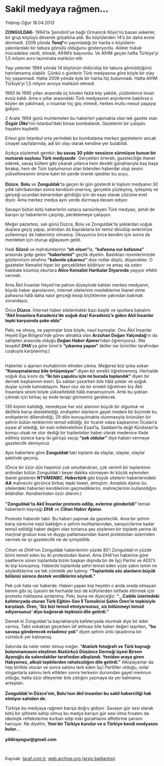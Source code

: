 # Sakil medyaya rağmen...

*Yıldıray Oğur 18.04.2013*

<div class="yazi"><p><b>ZONGULDAK-</b> 1994’te Şemdinli’ye bağlı Ormancık Köyü’nü basan askerler, bir grup köylüyü döverek gözaltına aldı. Bu köylülerden 14’ü bir daha evine dönmedi. 2009 yılında <b><i>Taraf</i></b>’ın yayımladığı bir harita o köylülerin yakınlardaki bir tabura gömülü olduğunu gösteriyordu. Aileler hukuk mücadelesi verdi, olmadı, AİHM’e başvurdu. Ve AİHM geçen hafta Türkiye’yi 1,5 milyon avro tazminata mahkûm etti.</p>
<p>Yaşı yetenler 1994 yılında 14 köylünün öldürülüp bir tabura gömüldüğünü hatırlamamış olabilir. Çünkü o günlerin Türk medyasına göre böyle bir olay hiç yaşanmadı. Hatta 2009 yılında öyle bir harita hiç bulunmadı. Hatta AİHM Türkiye’yi 1,5 milyon avroya mahkûm etmedi.</p>
<p>1993 ile 1995 yılları arasında üç binden fazla köy yakıldı, yüzbinlerce insan evsiz kaldı. Ama o yıllar arasındaki Türk medyasının arşivlerine bakılırsa o köyler de yakılmadı, o insanlar hiç göç etmedi, herkes mutlu mesut yaşayıp gidiyor. </p>
<p>2 Aralık 1994 günü muhtemelen bu haberleri yapmakta olan tek gazete olan <b><i>Özgür Ülke</i></b>’nin İstanbul’daki binası bombalandı. Gazetenin bir çalışanı hayatını kaybetti. </p>
<p>Ertesi gün İstanbul orta yerindeki bu bombalama merkez gazetelerin ancak cinayet sayfalarında, adi bir olay olarak kendine yer bulabildi.</p>
<p>Açıkça söylemek gerekir; <b>bu savaş 30 yıldır sessizce sürmüşse bunun bir numaralı suçlusu Türk medyasıdır</b>. Gerçekleri örterek, gazeteciliğe ihanet ederek, savaş bülteni gibi çıkarak yıllarca hem devleti günahlarıyla baş başa bırakıp, hem de Türk toplumunun olan bitenden haberdar olup sesini yükseltmesinin önüne kalın bir perde örerek işlediler bu suçu.<br/><br/><b>Düzce</b>, <b>Bolu</b> ve <b>Zonguldak</b>’ta geçen iki gün gösterdi ki toplum medyanın 30 yıllık tahribatından sonra kendisini onarmış, gerçekle yüzleşmiş, iyileşmiş ve gerçeği ucundan kenarından gördüğü için de esas olarak çözüme evet diyor. Ama merkez medya aynı yerde durmaya devam ediyor. </p>
<p>Savaşın bütün kötü haberlerini ustaca sansürleyen Türk medyası, şimdi de barışın iyi haberlerini çarpıtıp, perdelemeye çalışıyor.</p>
<p>Meğer pazartesi, salı günü Düzce, Bolu ve Zonguldak’ta şoklardan soğuk duşlara geçiş yapıp, ardından da bayraklarla bir temiz dövülüp evlerimize yollanmışız da haberimiz olmamış. Okuyunca önce kendim için sonra da memleket için oturup ağlayasım geldi. </p>
<p>Hadi <b><i>Sözcü</i></b> ve mahdumlarının <b>“oh olsun”</b>la, <b>“kafasına vur kafasına”</b> arasında gidip gelen <b>“haberlerini”</b> geçtik diyelim. Bastıkları resimlerimizde gözlerimizin etrafına <b>“kalemle çıkarınız”</b> diye notlar düştü, düşecekler. O gazeteler Kemalist hiper bir gerçeklikten bildiriyor ve amaç da zaten hakikate küsmüş okurlara <b>Alice Kemalist Harikalar Diyarında</b> yaşıyor efekti vermek. </p>
<p>Ama Âkil İnsanlar Heyeti’ne patron düzeyinde katılan merkez medyanın, büyük haber ajanslarının, internet sitelerinin mesleklerine ihanet etme pahasına hâlâ daha nasıl gerçeği kesip biçtiklerine yakından bakmak zorundayız. </p>
<p>Önce <b>Düzce</b>. İnternet haber sitelerindeki bazı başlık ve spotlara bakalım: <b>“Akil İnsanlara Karadeniz’de soğuk duş! Karadeniz’e giden Akil İnsanlar tepki karşısında şoke oldu”</b> </p>
<p>Peki, ne olmuş, ne yapmışlar bize böyle, nasıl kıymışlar. Onu Âkil İnsanlar Heyeti Ege Bölgesi’nde görev almakta olan <b>Arzuhan Doğan Yalçındağ</b>’ın da sahipleri arasında olduğu <b><i>Doğan Haber Ajansı</i></b>’ndan öğreniyoruz. (Ne tesadüf <b><i>DHA</i></b>’ya göre İzmir’e <b>“çıkarma yapan”</b> âkiller ise İzmirliler tarafından coşkuyla karşılanmış:)</p>
<p> <br/>Haberler o ajansın muhabirinin elinden çıkma. Meğerse bizi şoka sokan <b>“Konuşmalarınız bile örtüşmüyor”</b> diyen bir emekli öğretmenmiş. Herhalde soğuk duş kısmı da <b>“İki bin çapulcu için mi burada toplandık”</b> diyen bir dernek başkanının eseri. Şu satıları yazarken bile hâlâ şoklar ve soğuk duşlar içinde kalmaktayım. Nasıl olur da bir emekli öğretmen biz Âkil İnsanlara sesini böyle yükseltebildi hâlâ inanamıyorum. Artık bu şoktan çıkmak için birkaç ay evde terapi görmemiz gerekecek.</p>
<p>130 kişinin katıldığı, neredeyse her söz alanının büyük bir olgunluk ve âkillikle barışı desteklediği, endişeleri olanların gayet medeni bir biçimde bu endişelerini dillendirdiği, 29 dilin konuşulmakta olunmasıyla övünülen bir şehrin bütün renklerinin temsil edildiği, bir ticaret odası başkanının Öcalan’a siyasi af istediği, bir eski milletvekilinin Esad’la, Saddam’la değil Kürdistan’la komşu olsak ne olur dediği bir toplantıdan haber olarak medenice ifade edilmiş sürece karşı iki görüşü seçip <b>“şok oldular”</b> diye haberi vermeye gazetecilik demiyoruz. </p>
<p>Aynı haberlere göre <b>Zonguldak</b>’taki toplantı da olaylar, olaylar, olaylar şeklinde geçmiş. </p>
<p>(Önce bir özür dün hepimizi çok umutlandıran, çok verimli bir toplantının ardından bütün Zonguldak’ı beşer dakika sürmeyen iki küçük eylemden ibaret gösteren <b><i>NTVMSNBC</i></b>, <b><i>Habertürk</i></b> gibi büyük sitelerin haberlerindeki <b><i>AA</i></b> mahrecini görünce birkaç tepki tweet, atmıştım. <i>Anadolu Ajansı</i> bu sitelerdeki haberleri kendilerinin geçmediklerini, mahreçlerinin kullanıldığını bildirdiler. Kendilerinden özür dilerim.)<br/><br/><b>“Zonguldak’ta Akil İnsanlar protesto edilip, evlerine gönderildi”</b> temalı haberlerin kaynağı <b><i>DHA</i></b> ve <b><i>Cihan Haber Ajansı</i></b>. </p>
<p>Protesto haberdir tabii. Bu haberi yapmak da gazetecilik. Ama bir şehrin barış sürecine nasıl baktığını o şehrin muhtarlarından, sanayicilerine kadar temsil edildiği haber değeri olan tonlarca şey söylenen bir toplantı yerine iki marjinal grubun kısa ve duygu patlamasından ibaret protestoları üzerinden vermek ne iyi gazetecilik ne de iyiniyetlilik.<br/><br/><i>Cihan</i> ve <i>DHA</i>’nın Zonguldak haberlerinin yüzde 80’i Zonguldak’ın yüzde birini temsil eden bu iki protestodan ibaret. Ama <i>DHA</i>’nın haberine göre saatlerce süren toplantıda bizim başkan dışında bir de İşçi Partisi ve ADD’li iki kişi konuşmuş. Haberde toplantıda şehri temsil eden yüze yakın ismin ne söylediklerine ise tek cümlelik yer kalmış: <b>“Toplantıda söz alanların büyük bölümü sürece destek verdiklerini söyledi.”</b></p>
<p>Pek çok hata var haberde. Haberi yapan kişi heyetin o anda orada olmayan benim gibi üç üyesini de herhalde bizi de küfürlerden istifade ettirmek için protesto noktasına ışınlanmış. Peki, buna ne diyeceğiz: <b>“...Cadde üzerindeki kafeteryada oturan Türk Eğitim-Sen İl Temsilcisi Şahin Ören’in tepkisiyle karşılaştı. Ören, ‘Siz bizi temsil etmiyorsunuz, siz bölünmeyi temsil ediyorsunuz’ diye bağırarak tepkisini dile getirdi.”</b> </p>
<p>Demek ki Zonguldak’ta bayraklarıyla kafeteryada oturmak diye bir âdet varmış. Tabii sokaktan geçerken laf atılması bile haber değeri taşırken, <b>“bu savaşa gönderecek evladımız yok”</b> diyen şehrin ünlü işkadınına bir cümlecik yer kalmamış. </p>
<p>Salonda da neler neler olmuş meğer. <b>“Atatürk fotoğrafı ve Türk bayrağı bulunmamasını eleştiren Atatürkçü Düşünce Derneği üyesi Birsen Ayaroğlu da salondakiler tarafından alkışlandı. Yeniden araya giren Hakyemez, alkışlı tepkilerden rahatsızlığını dile getirdi.”</b> Alkışlayanlar da hep birlikte oturan ve sonra salonu terk eden İşçi Partililer olduğu, onlar sloganlarla salonu terk ettikten sonra herkesin durumdan gayet memnun olduğu, hatta özür dileyenler bile çıktığını yazmaya da yer kalmamış anlaşılan.<br/><br/><b>Zonguldak’ın Düzce’nin, Bolu’nun âkil insanları bu sakil haberciliği hak etmiyor sahiden de. </b></p>
<p>Türkiye bu medyaya rağmen barışa doğru gidiyor. Savaşın gür sesi olarak kötü bir şöhrete sahip olmuş bu medya barışın gür sesi olma fırsatını da ideolojik reflekslerine kurban edip eski günahlarını affettirme şansını harcıyor. Ne diyelim, <b>Yeni bir Türkiye kurulur ve o Türkiye kendi medyasını bulur</b>...<br/><br/><b>yildirayogur@gmail.com</b></p>
<p> </p>
</div>

Kaynak: [taraf.com.tr](http://www.taraf.com.tr/yildiray-ogur/makale-sakil-medyaya-ragmen.htm), [web.archive.org (arşiv bağlantısı)](http://web.archive.org/web/20131107131553/http://www.taraf.com.tr/yildiray-ogur/makale-sakil-medyaya-ragmen.htm)
